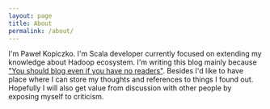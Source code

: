 ```yaml
---
layout: page
title: About
permalink: /about/
---
```


I'm Paweł Kopiczko. I'm Scala developer currently focused on extending my knowledge about Hadoop ecosystem.  I'm writing this blog mainly because ["You should blog even if you have no readers"](http://nathanmarz.com/blog/you-should-blog-even-if-you-have-no-readers.html).  Besides I'd like to have place where I can store my thoughts and references to things I found out. Hopefully I will also get value from discussion with other people by exposing myself to criticism.
